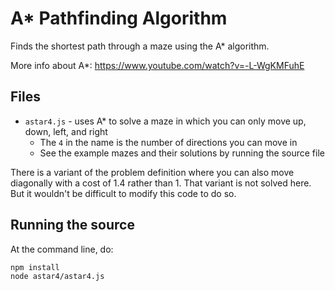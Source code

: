 A* Pathfinding Algorithm
========================

Finds the shortest path through a maze using the A* algorithm.

More info about A*: https://www.youtube.com/watch?v=-L-WgKMFuhE

Files
-----
- `astar4.js` - uses A* to solve a maze in which you can only move up, down, left, and right
  - The `4` in the name is the number of directions you can move in
  - See the example mazes and their solutions by running the source file

There is a variant of the problem definition where you can also move diagonally with a cost
of 1.4 rather than 1. That variant is not solved here. But it wouldn't be difficult to modify
this code to do so.

Running the source
------------------

At the command line, do:
```
npm install
node astar4/astar4.js
```